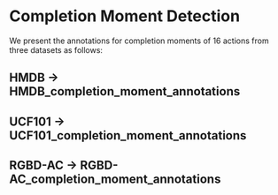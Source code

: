 # Completion Moment Detection
We present the annotations for completion moments of 16 actions from three datasets as follows: 
## HMDB -> HMDB_completion_moment_annotations
## UCF101 -> UCF101_completion_moment_annotations
## RGBD-AC -> RGBD-AC_completion_moment_annotations
